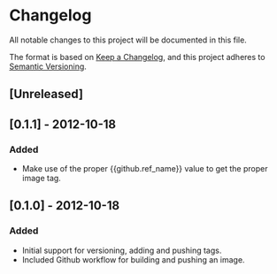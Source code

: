# Changelog
All notable changes to this project will be documented in this file.

The format is based on [Keep a Changelog](https://keepachangelog.com/en/1.0.0/),
and this project adheres to [Semantic Versioning](https://semver.org/spec/v2.0.0.html).

## [Unreleased]

## [0.1.1] - 2012-10-18
### Added
* Make use of the proper {{github.ref_name}} value to get the proper image tag.

## [0.1.0] - 2012-10-18
### Added
* Initial support for versioning, adding and pushing tags.
* Included Github workflow for building and pushing an image.
